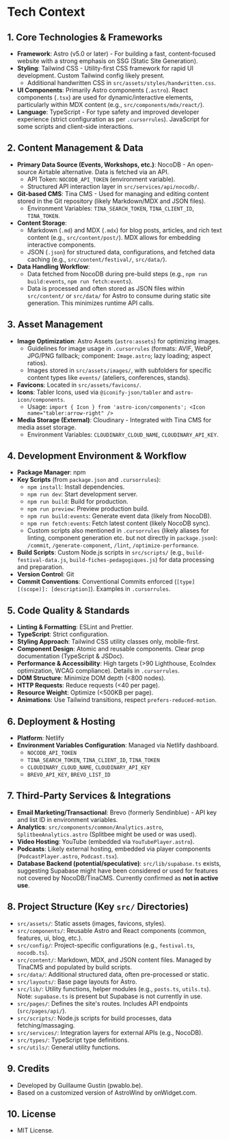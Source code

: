 # Tech Context

<!-- Technologies used. Development setup. Technical constraints. Dependencies. -->

## 1. Core Technologies & Frameworks
- **Framework**: Astro (v5.0 or later) - For building a fast, content-focused website with a strong emphasis on SSG (Static Site Generation).
- **Styling**: Tailwind CSS - Utility-first CSS framework for rapid UI development. Custom Tailwind config likely present.
    - Additional handwritten CSS in `src/assets/styles/handwritten.css`.
- **UI Components**: Primarily Astro components (`.astro`). React components (`.tsx`) are used for dynamic/interactive elements, particularly within MDX content (e.g., `src/components/mdx/react/`).
- **Language**: TypeScript - For type safety and improved developer experience (strict configuration as per `.cursorrules`). JavaScript for some scripts and client-side interactions.

## 2. Content Management & Data
- **Primary Data Source (Events, Workshops, etc.)**: NocoDB - An open-source Airtable alternative. Data is fetched via an API.
    - API Token: `NOCODB_API_TOKEN` (environment variable).
    - Structured API interaction layer in `src/services/api/nocodb/`.
- **Git-based CMS**: Tina CMS - Used for managing and editing content stored in the Git repository (likely Markdown/MDX and JSON files).
    - Environment Variables: `TINA_SEARCH_TOKEN`, `TINA_CLIENT_ID`, `TINA_TOKEN`.
- **Content Storage**:
    - Markdown (`.md`) and MDX (`.mdx`) for blog posts, articles, and rich text content (e.g., `src/content/post/`). MDX allows for embedding interactive components.
    - JSON (`.json`) for structured data, configurations, and fetched data caching (e.g., `src/content/festival/`, `src/data/`).
- **Data Handling Workflow**:
    - Data fetched from NocoDB during pre-build steps (e.g., `npm run build:events`, `npm run fetch:events`).
    - Data is processed and often stored as JSON files within `src/content/` or `src/data/` for Astro to consume during static site generation. This minimizes runtime API calls.

## 3. Asset Management
- **Image Optimization**: Astro Assets (`astro:assets`) for optimizing images.
    - Guidelines for image usage in `.cursorrules` (formats: AVIF, WebP, JPG/PNG fallback; component: `Image.astro`; lazy loading; aspect ratios).
    - Images stored in `src/assets/images/`, with subfolders for specific content types like `events/` (ateliers, conferences, stands).
- **Favicons**: Located in `src/assets/favicons/`.
- **Icons**: Tabler Icons, used via `@iconify-json/tabler` and `astro-icon/components`.
    - Usage: `import { Icon } from 'astro-icon/components'; <Icon name="tabler:arrow-right" />`
- **Media Storage (External)**: Cloudinary - Integrated with Tina CMS for media asset storage.
    - Environment Variables: `CLOUDINARY_CLOUD_NAME`, `CLOUDINARY_API_KEY`.

## 4. Development Environment & Workflow
- **Package Manager**: npm
- **Key Scripts** (from `package.json` and `.cursorrules`):
    - `npm install`: Install dependencies.
    - `npm run dev`: Start development server.
    - `npm run build`: Build for production.
    - `npm run preview`: Preview production build.
    - `npm run build:events`: Generate event data (likely from NocoDB).
    - `npm run fetch:events`: Fetch latest content (likely NocoDB sync).
    - Custom scripts also mentioned in `.cursorrules` (likely aliases for linting, component generation etc. but not directly in `package.json`): `/commit`, `/generate-component`, `/lint`, `/optimize-performance`.
- **Build Scripts**: Custom Node.js scripts in `src/scripts/` (e.g., `build-festival-data.js`, `build-fiches-pedagogiques.js`) for data processing and preparation.
- **Version Control**: Git
- **Commit Conventions**: Conventional Commits enforced (`[type][(scope)]: [description]`). Examples in `.cursorrules`.

## 5. Code Quality & Standards
- **Linting & Formatting**: ESLint and Prettier.
- **TypeScript**: Strict configuration.
- **Styling Approach**: Tailwind CSS utility classes only, mobile-first.
- **Component Design**: Atomic and reusable components. Clear prop documentation (TypeScript & JSDoc).
- **Performance & Accessibility**: High targets (>90 Lighthouse, EcoIndex optimization, WCAG compliance). Details in `.cursorrules`.
- **DOM Structure**: Minimize DOM depth (<800 nodes).
- **HTTP Requests**: Reduce requests (<40 per page).
- **Resource Weight**: Optimize (<500KB per page).
- **Animations**: Use Tailwind transitions, respect `prefers-reduced-motion`.

## 6. Deployment & Hosting
- **Platform**: Netlify
- **Environment Variables Configuration**: Managed via Netlify dashboard.
    - `NOCODB_API_TOKEN`
    - `TINA_SEARCH_TOKEN`, `TINA_CLIENT_ID`, `TINA_TOKEN`
    - `CLOUDINARY_CLOUD_NAME`, `CLOUDINARY_API_KEY`
    - `BREVO_API_KEY`, `BREVO_LIST_ID`

## 7. Third-Party Services & Integrations
- **Email Marketing/Transactional**: Brevo (formerly Sendinblue) - API key and list ID in environment variables.
- **Analytics**: `src/components/common/Analytics.astro`, `SplitbeeAnalytics.astro` (Splitbee might be used or was used).
- **Video Hosting**: YouTube (embedded via `YouTubePlayer.astro`).
- **Podcasts**: Likely external hosting, embedded via player components (`PodcastPlayer.astro`, `Podcast.tsx`).
- **Database Backend (potential/speculative)**: `src/lib/supabase.ts` exists, suggesting Supabase might have been considered or used for features not covered by NocoDB/TinaCMS. Currently confirmed as **not in active use**.

## 8. Project Structure (Key `src/` Directories)
- `src/assets/`: Static assets (images, favicons, styles).
- `src/components/`: Reusable Astro and React components (common, features, ui, blog, etc.).
- `src/config/`: Project-specific configurations (e.g., `festival.ts`, `nocodb.ts`).
- `src/content/`: Markdown, MDX, and JSON content files. Managed by TinaCMS and populated by build scripts.
- `src/data/`: Additional structured data, often pre-processed or static.
- `src/layouts/`: Base page layouts for Astro.
- `src/lib/`: Utility functions, helper modules (e.g., `posts.ts`, `utils.ts`). Note: `supabase.ts` is present but Supabase is not currently in use.
- `src/pages/`: Defines the site's routes. Includes API endpoints (`src/pages/api/`).
- `src/scripts/`: Node.js scripts for build processes, data fetching/massaging.
- `src/services/`: Integration layers for external APIs (e.g., NocoDB).
- `src/types/`: TypeScript type definitions.
- `src/utils/`: General utility functions.

## 9. Credits
- Developed by Guillaume Gustin (pwablo.be).
- Based on a customized version of AstroWind by onWidget.com.

## 10. License
- MIT License. 